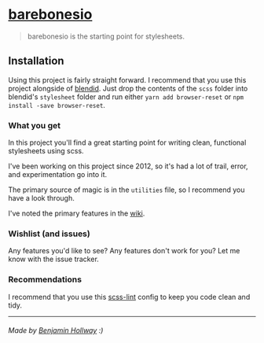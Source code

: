 # [barebonesio](http://barebones.io)

> barebonesio is the starting point for stylesheets.

## Installation
Using this project is fairly straight forward. I recommend that you use this project alongside of [blendid](https://github.com/vigetlabs/blendid).
Just drop the contents of the `scss` folder into blendid's `stylesheet` folder and run either `yarn add browser-reset` or `npm install -save browser-reset`.

### What you get
In this project you'll find a great starting point for writing clean, functional stylesheets using scss.

I've been working on this project since 2012, so it's had a lot of trail, error, and experimentation go into it.

The primary source of magic is in the `utilities` file, so I recommend you have a look through.

I've noted the primary features in the [wiki](https://github.com/nothingrandom/barebonesio/wiki/What's-included).

### Wishlist (and issues)
Any features you'd like to see? Any features don't work for you? Let me know with the issue tracker.

### Recommendations

I recommend that you use this [scss-lint](https://github.com/nothingrandom/scss-lint-default.yml) config to keep you code clean and tidy.

----------

###### _Made by [Benjamin Hollway](http://nothingrandom.com) :)_
